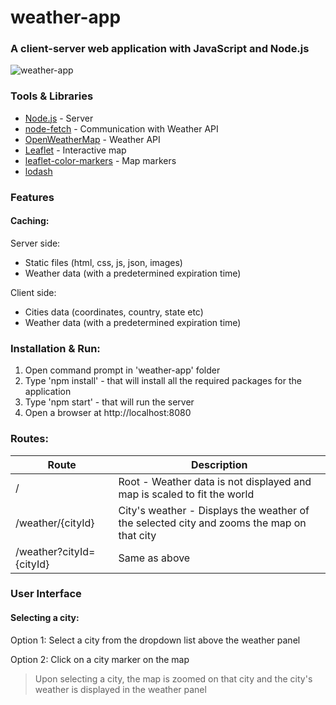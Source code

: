 # weather-app
### A client-server web application with JavaScript and Node.js
![weather-app](https://github.com/PrisonerM13/weather-app/blob/master/gif/weather-app.gif "weather-app")

### Tools & Libraries
- [Node.js](https://nodejs.org/dist/latest-v10.x/docs/api/) - Server
- [node-fetch](https://www.npmjs.com/package/node-fetch) - Communication with Weather API
- [OpenWeatherMap](https://openweathermap.org/api "OpenWeatherMap") - Weather API
- [Leaflet](http://leafletjs.com/ "Leaflet") - Interactive map
- [leaflet-color-markers](https://github.com/pointhi/leaflet-color-markers) - Map markers
- [lodash](https://www.npmjs.com/package/lodash)

### Features
#### Caching:
Server side:

- Static files (html, css, js, json, images)
- Weather data (with a predetermined expiration time)

Client side:

- Cities data (coordinates, country, state etc)
- Weather data (with a predetermined expiration time)

### Installation & Run:

1. Open command prompt in 'weather-app' folder
2. Type 'npm install' - that will install all the required packages for the application
3. Type 'npm start' - that will run the server
4. Open a browser at http://localhost:8080

### Routes:

| Route                     | Description
| ------------------------- | -----------
| /                         | Root - Weather data is not displayed and map is scaled to fit the world
| /weather/{cityId}         | City's weather - Displays the weather of the selected city and zooms the map on that city
| /weather?cityId={cityId}  | Same as above

### User Interface

#### Selecting a city:
Option 1: Select a city from the dropdown list above the weather panel

Option 2: Click on a city marker on the map

> Upon selecting a city, the map is zoomed on that city and the city's weather is displayed in the weather panel
